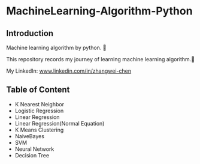 # MachineLearning-Algorithm-Python
## Introduction
Machine learning algorithm by python. 🐍

This repository records my journey of learning machine learning algorithm.📝

My LinkedIn: www.linkedin.com/in/zhangwei-chen

## Table of Content
* K Nearest Neighbor
* Logistic Regression
* Linear Regression
* Linear Regression(Normal Equation)
* K Means Clustering
* NaiveBayes
* SVM
* Neural Network
* Decision Tree

